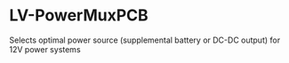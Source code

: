 # LV-PowerMuxPCB
Selects optimal power source (supplemental battery or DC-DC output) for 12V power systems
